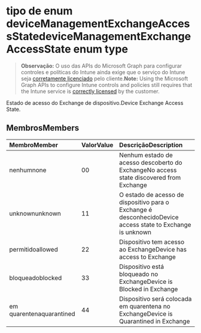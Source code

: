 # <a name="devicemanagementexchangeaccessstate-enum-type"></a><span data-ttu-id="a944a-101">tipo de enum deviceManagementExchangeAccessState</span><span class="sxs-lookup"><span data-stu-id="a944a-101">deviceManagementExchangeAccessState enum type</span></span>

> <span data-ttu-id="a944a-102">**Observação:** O uso das APIs do Microsoft Graph para configurar controles e políticas do Intune ainda exige que o serviço do Intune seja [corretamente licenciado](https://go.microsoft.com/fwlink/?linkid=839381) pelo cliente.</span><span class="sxs-lookup"><span data-stu-id="a944a-102">**Note:** Using the Microsoft Graph APIs to configure Intune controls and policies still requires that the Intune service is [correctly licensed](https://go.microsoft.com/fwlink/?linkid=839381) by the customer.</span></span>

<span data-ttu-id="a944a-103">Estado de acesso do Exchange de dispositivo.</span><span class="sxs-lookup"><span data-stu-id="a944a-103">Device Exchange Access State.</span></span>
## <a name="members"></a><span data-ttu-id="a944a-104">Membros</span><span class="sxs-lookup"><span data-stu-id="a944a-104">Members</span></span>
|<span data-ttu-id="a944a-105">Membro</span><span class="sxs-lookup"><span data-stu-id="a944a-105">Member</span></span>|<span data-ttu-id="a944a-106">Valor</span><span class="sxs-lookup"><span data-stu-id="a944a-106">Value</span></span>|<span data-ttu-id="a944a-107">Descrição</span><span class="sxs-lookup"><span data-stu-id="a944a-107">Description</span></span>|
|:---|:---|:---|
|<span data-ttu-id="a944a-108">nenhum</span><span class="sxs-lookup"><span data-stu-id="a944a-108">none</span></span>|<span data-ttu-id="a944a-109">0</span><span class="sxs-lookup"><span data-stu-id="a944a-109">0</span></span>|<span data-ttu-id="a944a-110">Nenhum estado de acesso descoberto do Exchange</span><span class="sxs-lookup"><span data-stu-id="a944a-110">No access state discovered from Exchange</span></span>|
|<span data-ttu-id="a944a-111">unknown</span><span class="sxs-lookup"><span data-stu-id="a944a-111">unknown</span></span>|<span data-ttu-id="a944a-112">1</span><span class="sxs-lookup"><span data-stu-id="a944a-112">1</span></span>|<span data-ttu-id="a944a-113">O estado de acesso de dispositivo para o Exchange é desconhecido</span><span class="sxs-lookup"><span data-stu-id="a944a-113">Device access state to Exchange is unknown</span></span>|
|<span data-ttu-id="a944a-114">permitido</span><span class="sxs-lookup"><span data-stu-id="a944a-114">allowed</span></span>|<span data-ttu-id="a944a-115">2</span><span class="sxs-lookup"><span data-stu-id="a944a-115">2</span></span>|<span data-ttu-id="a944a-116">Dispositivo tem acesso ao Exchange</span><span class="sxs-lookup"><span data-stu-id="a944a-116">Device has access to Exchange</span></span>|
|<span data-ttu-id="a944a-117">bloqueado</span><span class="sxs-lookup"><span data-stu-id="a944a-117">blocked</span></span>|<span data-ttu-id="a944a-118">3</span><span class="sxs-lookup"><span data-stu-id="a944a-118">3</span></span>|<span data-ttu-id="a944a-119">Dispositivo está bloqueado no Exchange</span><span class="sxs-lookup"><span data-stu-id="a944a-119">Device is Blocked in Exchange</span></span>|
|<span data-ttu-id="a944a-120">em quarentena</span><span class="sxs-lookup"><span data-stu-id="a944a-120">quarantined</span></span>|<span data-ttu-id="a944a-121">4</span><span class="sxs-lookup"><span data-stu-id="a944a-121">4</span></span>|<span data-ttu-id="a944a-122">Dispositivo será colocada em quarentena no Exchange</span><span class="sxs-lookup"><span data-stu-id="a944a-122">Device is Quarantined in Exchange</span></span>|



